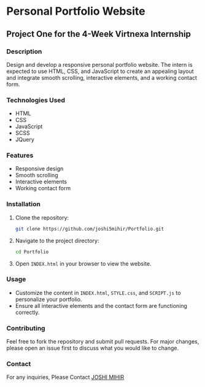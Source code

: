 # Personal Portfolio Website

## Project One for the 4-Week Virtnexa Internship

### Description
Design and develop a responsive personal portfolio website. The intern is expected to use HTML, CSS, and JavaScript to create an appealing layout and integrate smooth scrolling, interactive elements, and a working contact form.

### Technologies Used
- HTML
- CSS
- JavaScript
- SCSS
- JQuery

### Features
- Responsive design
- Smooth scrolling
- Interactive elements
- Working contact form

### Installation
1. Clone the repository:
    ```bash
    git clone https://github.com/joshi5mihir/Portfolio.git
    ```
2. Navigate to the project directory:
    ```bash
    cd Portfolio
    ```
3. Open `INDEX.html` in your browser to view the website.

### Usage
- Customize the content in `INDEX.html`, `STYLE.css`, and `SCRIPT.js` to personalize your portfolio.
- Ensure all interactive elements and the contact form are functioning correctly.

### Contributing
Feel free to fork the repository and submit pull requests. For major changes, please open an issue first to discuss what you would like to change.

### Contact
For any inquiries, Please Contact [JOSHI MIHIR](http://github.com/joshi5mihir")
